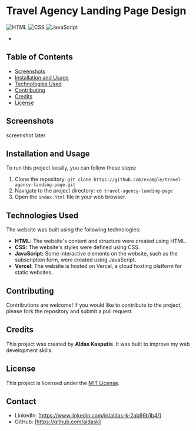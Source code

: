 # Travel Agency Landing Page Design

![HTML](https://img.shields.io/badge/HTML-5-orange?style=flat-square&logo=html5)
![CSS](https://img.shields.io/badge/CSS-3-blue?style=flat-square&logo=css3)
![JavaScript](https://img.shields.io/badge/JavaScript-ES6-yellow?style=flat-square&logo=javascript)

-

## Table of Contents

- [Screenshots](#screenshots)
- [Installation and Usage](#installation-and-usage)
- [Technologies Used](#technologies-used)
- [Contributing](#contributing)
- [Credits](#credits)
- [License](#license)

## Screenshots

screenshot later

## Installation and Usage

To run this project locally, you can follow these steps:

1. Clone the repository: `git clone https://github.com/example/travel-agency-landing-page.git`
2. Navigate to the project directory: `cd travel-agency-landing-page`
3. Open the `index.html` file in your web browser.

## Technologies Used

The website was built using the following technologies:

- **HTML:** The website's content and structure were created using HTML.
- **CSS:** The website's styles were defined using CSS.
- **JavaScript:** Some interactive elements on the website, such as the subscription form, were created using JavaScript.
- **Vercel:** The website is hosted on Vercel, a cloud hosting platform for static websites.

## Contributing

Contributions are welcome! If you would like to contribute to the project, please fork the repository and submit a pull request.

## Credits

This project was created by **Aldas Kasputis**. It was built to improve my web development skills.

## License

This project is licensed under the [MIT License](https://opensource.org/licenses/MIT).

## Contact

- LinkedIn: [https://www.linkedin.com/in/aldas-k-2ab99b1b4/]
- GitHub: [https://github.com/aldask]
